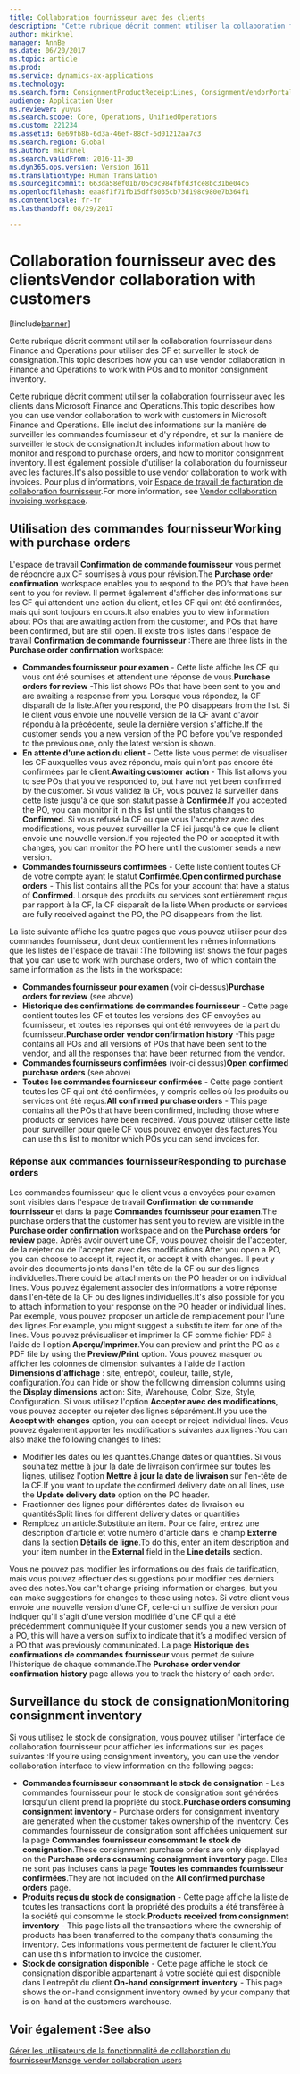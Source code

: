 ```yaml
---
title: Collaboration fournisseur avec des clients
description: "Cette rubrique décrit comment utiliser la collaboration fournisseur dans Finance and Operations pour utiliser des CF et surveiller le stock de consignation."
author: mkirknel
manager: AnnBe
ms.date: 06/20/2017
ms.topic: article
ms.prod: 
ms.service: dynamics-ax-applications
ms.technology: 
ms.search.form: ConsignmentProductReceiptLines, ConsignmentVendorPortalOnHand, PurchVendorPortalConfirmedOrders, PurchVendorPortalOriginalOrder, PurchVendorPortalResponsesHistoryList, PurchVendorPortalResponsesPart
audience: Application User
ms.reviewer: yuyus
ms.search.scope: Core, Operations, UnifiedOperations
ms.custom: 221234
ms.assetid: 6e69fb8b-6d3a-46ef-88cf-6d01212aa7c3
ms.search.region: Global
ms.author: mkirknel
ms.search.validFrom: 2016-11-30
ms.dyn365.ops.version: Version 1611
ms.translationtype: Human Translation
ms.sourcegitcommit: 663da58ef01b705c0c984fbfd3fce8bc31be04c6
ms.openlocfilehash: eaa8f1f71fb15dff8035cb73d198c980e7b364f1
ms.contentlocale: fr-fr
ms.lasthandoff: 08/29/2017

---
```


# <a name="vendor-collaboration-with-customers"></a><span data-ttu-id="aa866-103">Collaboration fournisseur avec des clients</span><span class="sxs-lookup"><span data-stu-id="aa866-103">Vendor collaboration with customers</span></span>

[!include[banner](../includes/banner.md)]


<span data-ttu-id="aa866-104">Cette rubrique décrit comment utiliser la collaboration fournisseur dans Finance and Operations pour utiliser des CF et surveiller le stock de consignation.</span><span class="sxs-lookup"><span data-stu-id="aa866-104">This topic describes how you can use vendor collaboration in Finance and Operations to work with POs and to monitor consignment inventory.</span></span>

<span data-ttu-id="aa866-105">Cette rubrique décrit comment utiliser la collaboration fournisseur avec les clients dans Microsoft Finance and Operations.</span><span class="sxs-lookup"><span data-stu-id="aa866-105">This topic describes how you can use vendor collaboration to work with customers in Microsoft Finance and Operations.</span></span> <span data-ttu-id="aa866-106">Elle inclut des informations sur la manière de surveiller les commandes fournisseur et d'y répondre, et sur la manière de surveiller le stock de consignation.</span><span class="sxs-lookup"><span data-stu-id="aa866-106">It includes information about how to monitor and respond to purchase orders, and how to monitor consignment inventory.</span></span> <span data-ttu-id="aa866-107">Il est également possible d'utiliser la collaboration du fournisseur avec les factures.</span><span class="sxs-lookup"><span data-stu-id="aa866-107">It's also possible to use vendor collaboration to work with invoices.</span></span> <span data-ttu-id="aa866-108">Pour plus d'informations, voir [Espace de travail de facturation de collaboration fournisseur](/dynamics365/unified-operations/financials/accounts-payable/vendor-portal-invoicing-workspace).</span><span class="sxs-lookup"><span data-stu-id="aa866-108">For more information, see [Vendor collaboration invoicing workspace](/dynamics365/unified-operations/financials/accounts-payable/vendor-portal-invoicing-workspace).</span></span>

## <a name="working-with-purchase-orders"></a><span data-ttu-id="aa866-109">Utilisation des commandes fournisseur</span><span class="sxs-lookup"><span data-stu-id="aa866-109">Working with purchase orders</span></span>
<span data-ttu-id="aa866-110">L'espace de travail **Confirmation de commande fournisseur** vous permet de répondre aux CF soumises à vous pour révision.</span><span class="sxs-lookup"><span data-stu-id="aa866-110">The **Purchase order confirmation** workspace enables you to respond to the PO’s that have been sent to you for review.</span></span> <span data-ttu-id="aa866-111">Il permet également d'afficher des informations sur les CF qui attendent une action du client, et les CF qui ont été confirmées, mais qui sont toujours en cours.</span><span class="sxs-lookup"><span data-stu-id="aa866-111">It also enables you to view information about POs that are awaiting action from the customer, and POs that have been confirmed, but are still open.</span></span> <span data-ttu-id="aa866-112">Il existe trois listes dans l'espace de travail **Confirmation de commande fournisseur** :</span><span class="sxs-lookup"><span data-stu-id="aa866-112">There are three lists in the **Purchase order confirmation** workspace:</span></span>

-   <span data-ttu-id="aa866-113">**Commandes fournisseur pour examen** - Cette liste affiche les CF qui vous ont été soumises et attendent une réponse de vous.</span><span class="sxs-lookup"><span data-stu-id="aa866-113">**Purchase orders for review** -This list shows POs that have been sent to you and are awaiting a response from you.</span></span> <span data-ttu-id="aa866-114">Lorsque vous répondez, la CF disparaît de la liste.</span><span class="sxs-lookup"><span data-stu-id="aa866-114">After you respond, the PO disappears from the list.</span></span> <span data-ttu-id="aa866-115">Si le client vous envoie une nouvelle version de la CF avant d'avoir répondu à la précédente, seule la dernière version s'affiche.</span><span class="sxs-lookup"><span data-stu-id="aa866-115">If the customer sends you a new version of the PO before you’ve responded to the previous one, only the latest version is shown.</span></span>
-   <span data-ttu-id="aa866-116">**En attente d'une action du client** - Cette liste vous permet de visualiser les CF auxquelles vous avez répondu, mais qui n'ont pas encore été confirmées par le client.</span><span class="sxs-lookup"><span data-stu-id="aa866-116">**Awaiting customer action** - This list allows you to see POs that you’ve responded to, but have not yet been confirmed by the customer.</span></span> <span data-ttu-id="aa866-117">Si vous validez la CF, vous pouvez la surveiller dans cette liste jusqu'à ce que son statut passe à **Confirmée**.</span><span class="sxs-lookup"><span data-stu-id="aa866-117">If you accepted the PO, you can monitor it in this list until the status changes to **Confirmed**.</span></span> <span data-ttu-id="aa866-118">Si vous refusé la CF ou que vous l'acceptez avec des modifications, vous pouvez surveiller la CF ici jusqu'à ce que le client envoie une nouvelle version.</span><span class="sxs-lookup"><span data-stu-id="aa866-118">If you rejected the PO or accepted it with changes, you can monitor the PO here until the customer sends a new version.</span></span>
-   <span data-ttu-id="aa866-119">**Commandes fournisseurs confirmées** - Cette liste contient toutes CF de votre compte ayant le statut **Confirmée**.</span><span class="sxs-lookup"><span data-stu-id="aa866-119">**Open confirmed purchase orders** - This list contains all the POs for your account that have a status of **Confirmed**.</span></span> <span data-ttu-id="aa866-120">Lorsque des produits ou services sont entièrement reçus par rapport à la CF, la CF disparaît de la liste.</span><span class="sxs-lookup"><span data-stu-id="aa866-120">When products or services are fully received against the PO, the PO disappears from the list.</span></span>

<span data-ttu-id="aa866-121">La liste suivante affiche les quatre pages que vous pouvez utiliser pour des commandes fournisseur, dont deux contiennent les mêmes informations que les listes de l'espace de travail :</span><span class="sxs-lookup"><span data-stu-id="aa866-121">The following list shows the four pages that you can use to work with purchase orders, two of which contain the same information as the lists in the workspace:</span></span>

-   <span data-ttu-id="aa866-122">**Commandes fournisseur pour examen** (voir ci-dessus)</span><span class="sxs-lookup"><span data-stu-id="aa866-122">**Purchase orders for review** (see above)</span></span>
-   <span data-ttu-id="aa866-123">**Historique des confirmations de commandes fournisseur** - Cette page contient toutes les CF et toutes les versions des CF envoyées au fournisseur, et toutes les réponses qui ont été renvoyées de la part du fournisseur.</span><span class="sxs-lookup"><span data-stu-id="aa866-123">**Purchase order vendor confirmation history** -This page contains all POs and all versions of POs that have been sent to the vendor, and all the responses that have been returned from the vendor.</span></span>
-   <span data-ttu-id="aa866-124">**Commandes fournisseurs confirmées** (voir-ci dessus)</span><span class="sxs-lookup"><span data-stu-id="aa866-124">**Open confirmed purchase orders** (see above)</span></span>
-   <span data-ttu-id="aa866-125">**Toutes les commandes fournisseur confirmées** - Cette page contient toutes les CF qui ont été confirmées, y compris celles où les produits ou services ont été reçus.</span><span class="sxs-lookup"><span data-stu-id="aa866-125">**All confirmed purchase orders** - This page contains all the POs that have been confirmed, including those where products or services have been received.</span></span> <span data-ttu-id="aa866-126">Vous pouvez utiliser cette liste pour surveiller pour quelle CF vous pouvez envoyer des factures.</span><span class="sxs-lookup"><span data-stu-id="aa866-126">You can use this list to monitor which POs you can send invoices for.</span></span>

### <a name="responding-to-purchase-orders"></a><span data-ttu-id="aa866-127">Réponse aux commandes fournisseur</span><span class="sxs-lookup"><span data-stu-id="aa866-127">Responding to purchase orders</span></span>

<span data-ttu-id="aa866-128">Les commandes fournisseur que le client vous a envoyées pour examen sont visibles dans l'espace de travail **Confirmation de commande fournisseur** et dans la page **Commandes fournisseur pour examen**.</span><span class="sxs-lookup"><span data-stu-id="aa866-128">The purchase orders that the customer has sent you to review are visible in the **Purchase order confirmation** workspace and on the **Purchase orders for review** page.</span></span> <span data-ttu-id="aa866-129">Après avoir ouvert une CF, vous pouvez choisir de l'accepter, de la rejeter ou de l'accepter avec des modifications.</span><span class="sxs-lookup"><span data-stu-id="aa866-129">After you open a PO, you can choose to accept it, reject it, or accept it with changes.</span></span> <span data-ttu-id="aa866-130">Il peut y avoir des documents joints dans l'en-tête de la CF ou sur des lignes individuelles.</span><span class="sxs-lookup"><span data-stu-id="aa866-130">There could be attachments on the PO header or on individual lines.</span></span> <span data-ttu-id="aa866-131">Vous pouvez également associer des informations à votre réponse dans l'en-tête de la CF ou des lignes individuelles.</span><span class="sxs-lookup"><span data-stu-id="aa866-131">It's also possible for you to attach information to your response on the PO header or individual lines.</span></span> <span data-ttu-id="aa866-132">Par exemple, vous pouvez proposer un article de remplacement pour l'une des lignes.</span><span class="sxs-lookup"><span data-stu-id="aa866-132">For example, you might suggest a substitute item for one of the lines.</span></span> <span data-ttu-id="aa866-133">Vous pouvez prévisualiser et imprimer la CF comme fichier PDF à l'aide de l'option **Aperçu/Imprimer**.</span><span class="sxs-lookup"><span data-stu-id="aa866-133">You can preview and print the PO as a PDF file by using the **Preview/Print** option.</span></span> <span data-ttu-id="aa866-134">Vous pouvez masquer ou afficher les colonnes de dimension suivantes à l'aide de l'action **Dimensions d'affichage** : site, entrepôt, couleur, taille, style, configuration.</span><span class="sxs-lookup"><span data-stu-id="aa866-134">You can hide or show the following dimension columns using the **Display dimensions** action: Site, Warehouse, Color, Size, Style, Configuration.</span></span> <span data-ttu-id="aa866-135">Si vous utilisez l'option **Accepter avec des modifications**, vous pouvez accepter ou rejeter des lignes séparément.</span><span class="sxs-lookup"><span data-stu-id="aa866-135">If you use the **Accept with changes** option, you can accept or reject individual lines.</span></span> <span data-ttu-id="aa866-136">Vous pouvez également apporter les modifications suivantes aux lignes :</span><span class="sxs-lookup"><span data-stu-id="aa866-136">You can also make the following changes to lines:</span></span>

-   <span data-ttu-id="aa866-137">Modifier les dates ou les quantités.</span><span class="sxs-lookup"><span data-stu-id="aa866-137">Change dates or quantities.</span></span> <span data-ttu-id="aa866-138">Si vous souhaitez mettre à jour la date de livraison confirmée sur toutes les lignes, utilisez l'option **Mettre à jour la date de livraison** sur l'en-tête de la CF.</span><span class="sxs-lookup"><span data-stu-id="aa866-138">If you want to update the confirmed delivery date on all lines, use the **Update delivery date** option on the PO header.</span></span>
-   <span data-ttu-id="aa866-139">Fractionner des lignes pour différentes dates de livraison ou quantités</span><span class="sxs-lookup"><span data-stu-id="aa866-139">Split lines for different delivery dates or quantities</span></span>
-   <span data-ttu-id="aa866-140">Remplcez un article.</span><span class="sxs-lookup"><span data-stu-id="aa866-140">Substitute an item.</span></span> <span data-ttu-id="aa866-141">Pour ce faire, entrez une description d'article et votre numéro d'article dans le champ **Externe** dans la section **Détails de ligne**.</span><span class="sxs-lookup"><span data-stu-id="aa866-141">To do this, enter an item description and your item number in the **External** field in the **Line details** section.</span></span>

<span data-ttu-id="aa866-142">Vous ne pouvez pas modifier les informations ou des frais de tarification, mais vous pouvez effectuer des suggestions pour modifier ces derniers avec des notes.</span><span class="sxs-lookup"><span data-stu-id="aa866-142">You can't change pricing information or charges, but you can make suggestions for changes to these using notes.</span></span> <span data-ttu-id="aa866-143">Si votre client vous envoie une nouvelle version d'une CF, celle-ci un suffixe de version pour indiquer qu'il s'agit d'une version modifiée d'une CF qui a été précédemment communiquée.</span><span class="sxs-lookup"><span data-stu-id="aa866-143">If your customer sends you a new version of a PO, this will have a version suffix to indicate that it’s a modified version of a PO that was previously communicated.</span></span> <span data-ttu-id="aa866-144">La page **Historique des confirmations de commandes fournisseur** vous permet de suivre l'historique de chaque commande.</span><span class="sxs-lookup"><span data-stu-id="aa866-144">The **Purchase order vendor confirmation history** page allows you to track the history of each order.</span></span>

## <a name="monitoring-consignment-inventory"></a><span data-ttu-id="aa866-145">Surveillance du stock de consignation</span><span class="sxs-lookup"><span data-stu-id="aa866-145">Monitoring consignment inventory</span></span>
<span data-ttu-id="aa866-146">Si vous utilisez le stock de consignation, vous pouvez utiliser l'interface de collaboration fournisseur pour afficher les informations sur les pages suivantes :</span><span class="sxs-lookup"><span data-stu-id="aa866-146">If you’re using consignment inventory, you can use the vendor collaboration interface to view information on the following pages:</span></span>

-   <span data-ttu-id="aa866-147">**Commandes fournisseur consommant le stock de consignation** - Les commandes fournisseur pour le stock de consignation sont générées lorsqu'un client prend la propriété du stock.</span><span class="sxs-lookup"><span data-stu-id="aa866-147">**Purchase orders consuming consignment inventory** - Purchase orders for consignment inventory are generated when the customer takes ownership of the inventory.</span></span> <span data-ttu-id="aa866-148">Ces commandes fournisseur de consignation sont affichées uniquement sur la page **Commandes fournisseur consommant le stock de consignation**.</span><span class="sxs-lookup"><span data-stu-id="aa866-148">These consignment purchase orders are only displayed on the **Purchase orders consuming consignment inventory** page.</span></span> <span data-ttu-id="aa866-149">Elles ne sont pas incluses dans la page **Toutes les commandes fournisseur confirmées**.</span><span class="sxs-lookup"><span data-stu-id="aa866-149">They are not included on the **All confirmed purchase orders** page.</span></span>
-   <span data-ttu-id="aa866-150">**Produits reçus du stock de consignation** - Cette page affiche la liste de toutes les transactions dont la propriété des produits a été transférée à la société qui consomme le stock.</span><span class="sxs-lookup"><span data-stu-id="aa866-150">**Products received from consignment inventory** - This page lists all the transactions where the ownership of products has been transferred to the company that’s consuming the inventory.</span></span> <span data-ttu-id="aa866-151">Ces informations vous permettent de facturer le client.</span><span class="sxs-lookup"><span data-stu-id="aa866-151">You can use this information to invoice the customer.</span></span>
-   <span data-ttu-id="aa866-152">**Stock de consignation disponible** - Cette page affiche le stock de consignation disponible appartenant à votre société qui est disponible dans l'entrepôt du client.</span><span class="sxs-lookup"><span data-stu-id="aa866-152">**On-hand consignment inventory** - This page shows the on-hand consignment inventory owned by your company that is on-hand at the customers warehouse.</span></span>


<a name="see-also"></a><span data-ttu-id="aa866-153">Voir également :</span><span class="sxs-lookup"><span data-stu-id="aa866-153">See also</span></span>
--------

[<span data-ttu-id="aa866-154">Gérer les utilisateurs de la fonctionnalité de collaboration du fournisseur</span><span class="sxs-lookup"><span data-stu-id="aa866-154">Manage vendor collaboration users</span></span>](manage-vendor-collaboration-users.md)




